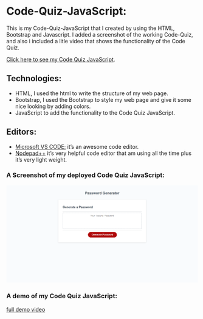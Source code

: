 # Code-Quiz-JavaScript: 

This is my Code-Quiz-JavaScript that I created by using the HTML, Bootstrap and Javascript.
I added a screenshot of the working Code-Quiz, and also i included a litle video that shows the functionality of the Code Quiz.

[Click here to see my Code Quiz JavaScript](  https://qabas-al-ani.github.io/Code-Quiz-JavaScript/  ).

## Technologies: 

* HTML, I used the html to write the structure of my web page.
* Bootstrap, I used the Bootstrap to style my web page and give it some nice looking by adding colors.
* JavaScript to add the functionality to the Code Quiz JavaScript.

## Editors:

* [Microsoft VS CODE:](  https://visualstudio.microsoft.com/ ) it’s an awesome code editor.
* [Nodepad++]( https://notepad-plus-plus.org/downloads/ ) it’s very helpful code editor that am using all the time plus it’s very light weight.

 






 ### A Screenshot of my deployed Code Quiz JavaScript:
 ![ScreenShots]( https://github.com/Qabas-al-ani/Password-Generator-JavaScript/blob/main/screenshot/password-generat.png  )   


### A demo of my Code Quiz JavaScript:
[full demo video]( https://drive.google.com/file/d/168G7v05fgTvW5iF5sjtnwcpi2dBFmxJb/view?usp=sharing )